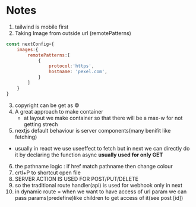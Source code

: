 # Notes
1. tailwind is mobile first
2. Taking Image from outside url (remotePatterns)
```js
const nextConfig={
    images:{
        remotePatterns:[
            {
                protocol:'https',
                hostname: 'pexel.com',
            }
        ]
    }
}
```
3. copyright can be get as &copy;
4. A great approach to make container
    - at layout we make container so that there will be a max-w for not getting strech
5. nextjs default behaviour is server components(many benifit like fetching)
 - usually in react we use useeffect to fetch but in next we can directly do it by declaring the function async
 **usually used for only GET**
6. the pathname logic : if href match pathname then change colour
7. crtl+P to shortcut open file
8. SERVER ACTION IS USED FOR POST/PUT/DELETE
9. so the traditional route handler(api) is used for webhook only in next
10. in dynamic route = when we want to have access of url param we can pass
params(predefine)like children to get access of it(see post [id])